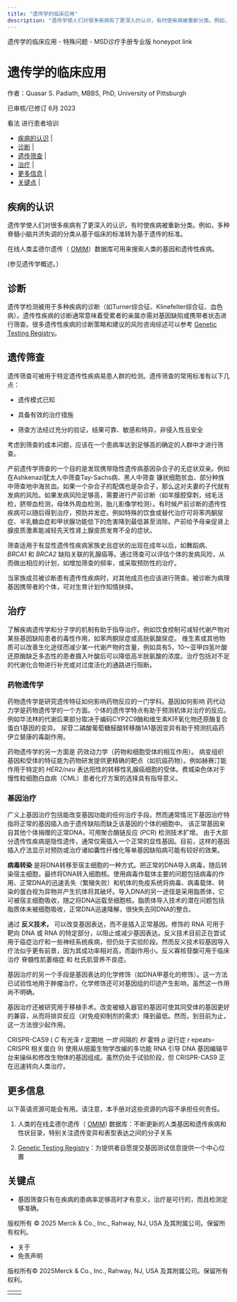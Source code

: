 ```yaml
---
title: "遗传学的临床应用"
description: "遗传学使人们对很多疾病有了更深入的认识，有时使疾病被重新分类。例如，多种脊髓小脑共济失调的分类从基于临床的标准转为基于遗传的标准。"
---
```


﻿遗传学的临床应用 \- 特殊问题 \- MSD诊疗手册专业版 honeypot link

# 遗传学的临床应用

作者：Quasar S. Padiath, MBBS, PhD, University of Pittsburgh

已审核/已修订 6月 2023

看法 进行患者培训

- [疾病的认识](#疾病的认识_v1123626_zh) \|
- [诊断](#诊断_v1123631_zh) \|
- [遗传筛查](#遗传筛查_v1123634_zh) \|
- [治疗](#治疗_v1123649_zh) \|
- [更多信息](#更多信息_v44542071_zh) \|
- [关键点](#关键点_v8588361_zh) \|

## 疾病的认识

遗传学使人们对很多疾病有了更深入的认识，有时使疾病被重新分类。例如，多种脊髓小脑共济失调的分类从基于临床的标准转为基于遗传的标准。

在线人类孟德尔遗传（ [OMIM](http://www.ncbi.nlm.nih.gov/sites/entrez?db=omim)）数据库可用来搜索人类的基因和遗传性疾病。

(参见遗传学概述。）

## 诊断

遗传学检测被用于多种疾病的诊断（如Turner综合征、Klinefelter综合征、血色病）。遗传性疾病的诊断通常意味着受累者的亲属亦需对基因缺陷或携带者状态进行筛查。很多遗传性疾病的诊断策略和建议的风险咨询综述可以参考 [Genetic Testing Registry](https://www.ncbi.nlm.nih.gov/gtr/)。

## 遗传筛查

遗传筛查可被用于特定遗传性疾病易患人群的检测。遗传筛查的常用标准有以下几点：

- 遗传模式已知

- 具备有效的治疗措施

- 筛查方法经过充分的验证，结果可靠、敏感和特异，非侵入性且安全


考虑到筛查的成本问题，应该在一个患病率达到足够高的确定的人群中才进行筛查。

产前遗传学筛查的一个目的是发现携带隐性遗传病基因杂合子的无症状双亲。例如在Ashkenazi犹太人中筛查Tay-Sachs病、黑人中筛查 镰状细胞贫血、部分种族中筛查地中海贫血。如果一个杂合子的配偶也是杂合子，那么这对夫妻的子代就有发病的风险。如果发病风险足够高，需要进行产前诊断（如羊膜腔穿刺，绒毛活检，脐带血检测，母体外周血检测，胎儿影像学检测）。有时候产前诊断的遗传性疾病可以随后得到治疗，预防并发症。例如特殊的饮食或替代治疗可将苯丙酮尿症、半乳糖血症和甲状腺功能低下的危害降到最低甚至消除。产前给予母亲促肾上腺皮质激素能减轻先天性肾上腺皮质发育不全的症状。

筛查适用于有显性遗传性疾病家族史且症状的出现在成年以后，如舞蹈病、 _BRCA1_ 和 _BRCA2_ 缺陷关联的乳腺癌等。通过筛查可以评估个体的发病风险，从而做出相应的计划，如增加筛查的频率，或采取预防性的治疗。

当家族成员被诊断患有遗传性疾病时，对其他成员也应该进行筛查。被诊断为病理基因携带者的个体，可对生育计划作知情抉择。

## 治疗

了解疾病遗传学和分子学的机制有助于指导治疗。例如饮食控制可减轻代谢产物对某些基因缺陷患者的毒性作用，如苯丙酮尿症或高胱氨酸尿症。 维生素或其他物质可以改善生化途径而减少某一代谢产物的含量，例如具有5，10～亚甲四氢叶酸还原酶缺乏多态性的患者摄入叶酸后可以降低高半胱氨酸的浓度。治疗包括对不足的代谢化合物进行补充或对过度活化的通路进行阻断。

### 药物遗传学

药物遗传学是研究遗传特征如何影响药物反应的一门学科。基因如何影响 药代动力学是药物遗传学的一个方面。个体的遗传学特点有助于预测机体对治疗的反应。例如华法林的代谢后果部分取决于编码CYP2C9酶和维生素K环氧化物还原酶复合蛋白1基因的变异。 尿苷二磷酸葡萄糖醛酸转移酶1A1基因变异有助于预测抗癌药伊立替康的毒副作用。

药物遗传学的另一方面是 药效动力学（药物和细胞受体的相互作用）。 病变组织基因和受体的特征能为药物研发提供更精确的靶点（如抗癌药物）。例如赫赛汀能作用于特定的 _HER2/neu_ 表达阳性的转移性乳腺癌细胞的受体。费城染色体对于慢性粒细胞白血病（CML）患者化疗方案的选择具有指导意义。

### 基因治疗

广义上基因治疗包括能改变基因功能的任何治疗手段。然而通常情况下基因治疗特指将正常的基因插入由于遗传缺陷而缺乏该基因的个体的细胞中。 该正常基因来自其他个体捐赠的正常DNA，可用聚合酶链反应 (PCR) 检测技术扩增。 由于大部分遗传性疾病是隐性遗传，通常仅需插入一个正常的显性基因。目前，这样的基因插入疗法显示对预防或治疗诸如囊性纤维化等单基因缺陷病可能有较好的效果。

**病毒转染** 是将DNA转移至宿主细胞的一种方式。把正常的DNA导入病毒，随后转染宿主细胞，最终将DNA转入细胞核。使用病毒作载体主要的问题包括病毒的作用、正常DNA的迅速丢失（繁殖失败）和机体的免疫系统将病毒、病毒载体、转染的蛋白视为异物并产生抗体将其破坏。导入DNA的另一途径是采用脂质体，它可被宿主细胞吸收，随之将DNA运载至细胞核。脂质体导入技术的潜在问题包括脂质体未被细胞吸收，正常DNA迅速降解，很快失去同DNA的整合。

通过 **反义技术，** 可以改变基因表达，而不是插入正常基因。修饰的 RNA 可用于靶向 DNA 或 RNA 的特定部分，以阻止或减少基因表达。反义技术目前正在尝试用于癌症治疗和一些神经系统疾病，但仍处于实验阶段。然而反义技术较基因导入疗法似乎更有前景，因为其成功率相对高，而副作用小。反义寡核苷酸可用于临床治疗 脊髓性肌萎缩症 和 杜氏肌营养不良症。

基因治疗的另一个手段是基因表达的化学修饰（如DNA甲基化的修饰）。这一方法已试验性地用于肿瘤治疗。化学修饰还可对基因组的印迹产生影响，虽然这一作用尚不明确。

基因治疗还被研究用于移植手术。改变被植入器官的基因可使其同受体的基因更好的兼容，从而将排异反应（对免疫抑制剂的需求）降到最低。然而，到目前为止，这一方法很少起作用。

CRISPR-CAS9 ( _C_ 有光泽 _r_ 定期地 _一世_ 间隔的 _秒_ 霍特 _p_ 逆行症 _r_ epeats–CRISPR 相关蛋白 9) 使用从细菌生物学改编的多功能 RNA 引导 DNA 基因编辑平台来操纵和修改生物体的基因组成。虽然仍处于试验阶段，但 CRISPR-CAS9 正在迅速转向人类治疗。

## 更多信息

以下英语资源可能会有用。请注意，本手册对这些资源的内容不承担任何责任。

1. 人类的在线孟德尔遗传（ [OMIM](http://www.ncbi.nlm.nih.gov/sites/entrez?db=omim)) 数据库：不断更新的人类基因和遗传疾病和性状目录，特别关注遗传变异和表型表达之间的分子关系

2. [Genetic Testing Registry](https://www.ncbi.nlm.nih.gov/gtr/)：为提供者自愿提交基因测试信息提供一个中心位置


## 关键点

- 基因筛查只有在疾病的患病率足够高时才有意义，治疗是可行的，而且检测足够准确。




版权所有 © 2025
Merck & Co., Inc., Rahway, NJ, USA 及其附属公司。保留所有权利。

- 关于
- 免责声明

版权所有© 2025Merck & Co., Inc., Rahway, NJ, USA 及其附属公司。保留所有权利。

|     |     |
| --- | --- |
|  |  |